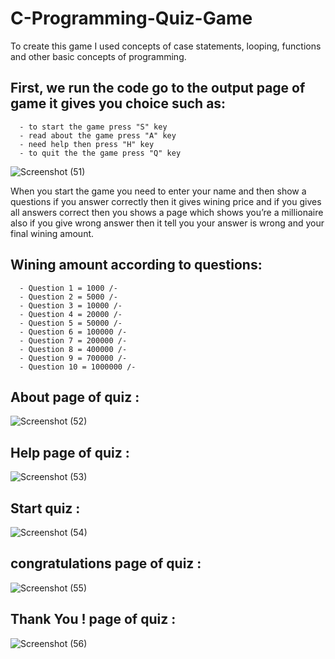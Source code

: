 # C-Programming-Quiz-Game
To create this game I used concepts of case statements, looping, functions and other basic concepts of programming.                               


## First, we run the code go to the output page of game it gives you choice such as:                                                                                                      
      - to start the game press "S" key                
      - read about the game press "A" key                  
      - need help then press "H" key                        
      - to quit the the game press "Q" key 
                   
![Screenshot (51)](https://user-images.githubusercontent.com/61430438/86321935-9834df80-bc57-11ea-9bd1-57c5d539a557.png)


When you start the game you need to enter your name and then show a questions if you answer correctly then it gives wining price and if you gives all answers correct then you shows a page which shows you’re a millionaire also if you give wrong answer then it tell you your answer is wrong and your final wining amount.

## Wining amount according to questions:                                                      
      - Question 1 = 1000 /-                                                  
      - Question 2 = 5000 /-                                
      - Question 3 = 10000 /-                          
      - Question 4 = 20000 /-                           
      - Question 5 = 50000 /-                                  
      - Question 6 = 100000 /-                                 
      - Question 7 = 200000 /-                                       
      - Question 8 = 400000 /-                                 
      - Question 9 = 700000 /-                               
      - Question 10 = 1000000 /-                                            

## About page of quiz :

![Screenshot (52)](https://user-images.githubusercontent.com/61430438/86323473-8b65bb00-bc5a-11ea-893f-984db19dcedd.png)

## Help page of quiz :

![Screenshot (53)](https://user-images.githubusercontent.com/61430438/86323477-8bfe5180-bc5a-11ea-86c7-9989aeb53606.png)

## Start quiz :

![Screenshot (54)](https://user-images.githubusercontent.com/61430438/86323478-8c96e800-bc5a-11ea-96c0-4f29612c9683.png)

## congratulations page of quiz :

![Screenshot (55)](https://user-images.githubusercontent.com/61430438/86323480-8d2f7e80-bc5a-11ea-9793-b72d50574c58.png)

## Thank You ! page of quiz :

![Screenshot (56)](https://user-images.githubusercontent.com/61430438/86323467-89036100-bc5a-11ea-81ef-98da8e61c862.png)
